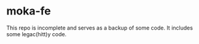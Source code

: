 moka-fe
====


This repo is incomplete and serves as a backup of some code. It includes some legac(hitt)y code.
